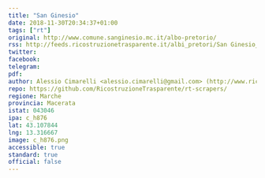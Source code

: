 ```yaml
---
title: "San Ginesio"
date: 2018-11-30T20:34:37+01:00
tags: ["rt"]
original: http://www.comune.sanginesio.mc.it/albo-pretorio/
rss: http://feeds.ricostruzionetrasparente.it/albi_pretori/San Ginesio_feed.xml
twitter: 
facebook: 
telegram: 
pdf: 
author: Alessio Cimarelli <alessio.cimarelli@gmail.com> (http://www.ricostruzionetrasparente.it)
repo: https://github.com/RicostruzioneTrasparente/rt-scrapers/
regione: Marche
provincia: Macerata
istat: 043046
ipa: c_h876
lat: 43.107844
lng: 13.316667
image: c_h876.png
accessible: true
standard: true
official: false
---
```

